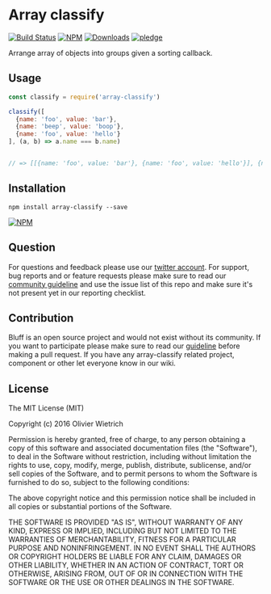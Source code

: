 # Array classify

  [![Build Status](https://travis-ci.org/bredele/array-classify.svg?branch=master)](https://travis-ci.org/bredele/array-classify)
  [![NPM](https://img.shields.io/npm/v/array-classify.svg)](https://www.npmjs.com/package/array-classify)
  [![Downloads](https://img.shields.io/npm/dm/array-classify.svg)](http://npm-stat.com/charts.html?package=array-classify)
  [![pledge](https://bredele.github.io/contributing-guide/community-pledge.svg)](https://github.com/bredele/contributing-guide/blob/master/guidelines.md)

Arrange array of objects into groups given a sorting callback.

## Usage

```js
const classify = require('array-classify')

classify([
  {name: 'foo', value: 'bar'},
  {name: 'beep', value: 'boop'},
  {name: 'foo', value: 'hello'}
], (a, b) => a.name === b.name)


// => [[{name: 'foo', value: 'bar'}, {name: 'foo', value: 'hello'}], {name: 'beep', value: 'boop'}]

```

## Installation

```shell
npm install array-classify --save
```

[![NPM](https://nodei.co/npm/array-classify.png)](https://nodei.co/npm/array-classify/)


## Question

For questions and feedback please use our [twitter account](https://twitter.com/bredeleca). For support, bug reports and or feature requests please make sure to read our
<a href="https://github.com/bredele/contributing-guide/blob/master/guidelines.md" target="_blank">community guideline</a> and use the issue list of this repo and make sure it's not present yet in our reporting checklist.

## Contribution

Bluff is an open source project and would not exist without its community. If you want to participate please make sure to read our <a href="https://github.com/bredele/contributing-guide/blob/master/guidelines.md" target="_blank">guideline</a> before making a pull request. If you have any array-classify related project, component or other let everyone know in our wiki.

## License

The MIT License (MIT)

Copyright (c) 2016 Olivier Wietrich

Permission is hereby granted, free of charge, to any person obtaining a copy
of this software and associated documentation files (the "Software"), to deal
in the Software without restriction, including without limitation the rights
to use, copy, modify, merge, publish, distribute, sublicense, and/or sell
copies of the Software, and to permit persons to whom the Software is
furnished to do so, subject to the following conditions:

The above copyright notice and this permission notice shall be included in all
copies or substantial portions of the Software.

THE SOFTWARE IS PROVIDED "AS IS", WITHOUT WARRANTY OF ANY KIND, EXPRESS OR
IMPLIED, INCLUDING BUT NOT LIMITED TO THE WARRANTIES OF MERCHANTABILITY,
FITNESS FOR A PARTICULAR PURPOSE AND NONINFRINGEMENT. IN NO EVENT SHALL THE
AUTHORS OR COPYRIGHT HOLDERS BE LIABLE FOR ANY CLAIM, DAMAGES OR OTHER
LIABILITY, WHETHER IN AN ACTION OF CONTRACT, TORT OR OTHERWISE, ARISING FROM,
OUT OF OR IN CONNECTION WITH THE SOFTWARE OR THE USE OR OTHER DEALINGS IN THE
SOFTWARE.
